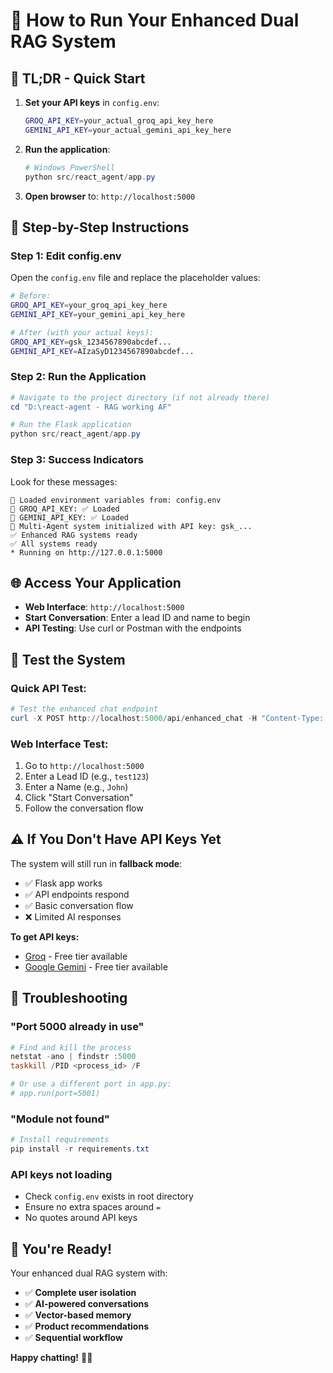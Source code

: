 # 🚀 How to Run Your Enhanced Dual RAG System

## 🎯 **TL;DR - Quick Start**

1. **Set your API keys** in `config.env`:
   ```bash
   GROQ_API_KEY=your_actual_groq_api_key_here
   GEMINI_API_KEY=your_actual_gemini_api_key_here
   ```

2. **Run the application**:
   ```powershell
   # Windows PowerShell
   python src/react_agent/app.py
   ```

3. **Open browser** to: `http://localhost:5000`

## 📝 **Step-by-Step Instructions**

### **Step 1: Edit config.env**
Open the `config.env` file and replace the placeholder values:
```bash
# Before:
GROQ_API_KEY=your_groq_api_key_here
GEMINI_API_KEY=your_gemini_api_key_here

# After (with your actual keys):
GROQ_API_KEY=gsk_1234567890abcdef...
GEMINI_API_KEY=AIzaSyD1234567890abcdef...
```

### **Step 2: Run the Application**
```powershell
# Navigate to the project directory (if not already there)
cd "D:\react-agent - RAG working AF"

# Run the Flask application
python src/react_agent/app.py
```

### **Step 3: Success Indicators**
Look for these messages:
```
🔧 Loaded environment variables from: config.env
🔑 GROQ_API_KEY: ✅ Loaded
🔑 GEMINI_API_KEY: ✅ Loaded
🤖 Multi-Agent system initialized with API key: gsk_...
✅ Enhanced RAG systems ready
✅ All systems ready
* Running on http://127.0.0.1:5000
```

## 🌐 **Access Your Application**

- **Web Interface**: `http://localhost:5000`
- **Start Conversation**: Enter a lead ID and name to begin
- **API Testing**: Use curl or Postman with the endpoints

## 🧪 **Test the System**

### **Quick API Test:**
```powershell
# Test the enhanced chat endpoint
curl -X POST http://localhost:5000/api/enhanced_chat -H "Content-Type: application/json" -d '{\"user_id\": \"test123\", \"message\": \"Hello\"}'
```

### **Web Interface Test:**
1. Go to `http://localhost:5000`
2. Enter a Lead ID (e.g., `test123`)
3. Enter a Name (e.g., `John`)
4. Click "Start Conversation"
5. Follow the conversation flow

## ⚠️ **If You Don't Have API Keys Yet**

The system will still run in **fallback mode**:
- ✅ Flask app works
- ✅ API endpoints respond
- ✅ Basic conversation flow
- ❌ Limited AI responses

**To get API keys:**
- [Groq](https://console.groq.com/) - Free tier available
- [Google Gemini](https://ai.google.dev/) - Free tier available

## 🚨 **Troubleshooting**

### **"Port 5000 already in use"**
```powershell
# Find and kill the process
netstat -ano | findstr :5000
taskkill /PID <process_id> /F

# Or use a different port in app.py:
# app.run(port=5001)
```

### **"Module not found"**
```powershell
# Install requirements
pip install -r requirements.txt
```

### **API keys not loading**
- Check `config.env` exists in root directory
- Ensure no extra spaces around `=`
- No quotes around API keys

## 🎉 **You're Ready!**

Your enhanced dual RAG system with:
- ✅ **Complete user isolation**
- ✅ **AI-powered conversations**
- ✅ **Vector-based memory**
- ✅ **Product recommendations**
- ✅ **Sequential workflow**

**Happy chatting!** 🤖💬 